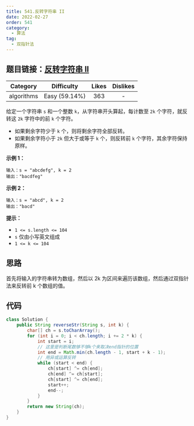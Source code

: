 ```yaml
---
title: 541.反转字符串 II
date: 2022-02-27
order: 541
category:
  - 算法
tag:
  - 双指针法
---
```

## 题目链接：[反转字符串 II](https://leetcode.cn/problems/reverse-string-ii/description/)

|  Category  |  Difficulty   | Likes | Dislikes |
| :--------: | :-----------: | :---: | :------: |
| algorithms | Easy (59.14%) |  363  |    -     |

给定一个字符串 `s` 和一个整数 `k`，从字符串开头算起，每计数至 `2k` 个字符，就反转这 `2k` 字符中的前 `k` 个字符。

- 如果剩余字符少于 `k` 个，则将剩余字符全部反转。
- 如果剩余字符小于 `2k` 但大于或等于 `k` 个，则反转前 `k` 个字符，其余字符保持原样。

**示例 1：**

```
输入：s = "abcdefg", k = 2
输出："bacdfeg"
```

**示例 2：**

```
输入：s = "abcd", k = 2
输出："bacd"
```

**提示：**

- `1 <= s.length <= 104`
- `s` 仅由小写英文组成
- `1 <= k <= 104`

## 思路

首先将输入的字符串转为数组，然后以 2k 为区间来遍历该数组，然后通过双指针法来反转前 k 个数组的值。

## 代码

```java
class Solution {
    public String reverseStr(String s, int k) {
        char[] ch = s.toCharArray();
        for (int i = 0; i < ch.length; i += 2 * k) {
            int start = i;
            // 这里是判断尾数够不够k个来取决end指针的位置
            int end = Math.min(ch.length - 1, start + k - 1);
            // 用异或运算反转
            while (start < end) {
                ch[start] ^= ch[end];
                ch[end] ^= ch[start];
                ch[start] ^= ch[end];
                start++;
                end--;
            }
        }
        return new String(ch);
    }
}
```

